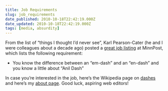 ```yaml
---
title: Job Requirements
slug: job_requirements
date_published: 2010-10-18T22:42:19.000Z
date_updated: 2010-10-18T22:42:19.000Z
tags: [media, absurdity]
---
```


From the list of “things I thought I’d never see”, Karl Pearson-Cater (he and I were colleagues about a decade ago) posted a [great job listing](http://www.minnpost.com/insideminnpost/2010/10/14/22351/minnpost_looking_for_assistant_web_editor) at MinnPost, which lists the following requirement:

- You know the difference between an “em-dash” and an “en-dash” and you know a little about “Anil Dash”

In case you’re interested in the job, here’s the Wikipedia page on [dashes](http://en.wikipedia.org/wiki/Dash#En_dash) and here’s my [about page](/about). Good luck, aspiring web editors!
